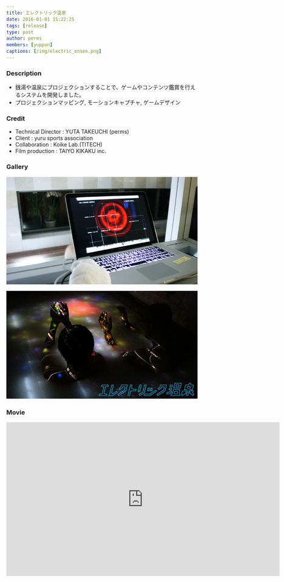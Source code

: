 ```yaml
---
title: エレクトリック温泉
date: 2016-01-01 15:22:25
tags: [release]
type: post
author: perms
members: [yuppon]
captions: [/img/electric_onsen.png]
---
```


### Description

* 銭湯や温泉にプロジェクションすることで、ゲームやコンテンツ鑑賞を行えるシステムを開発しました。
* プロジェクションマッピング, モーションキャプチャ, ゲームデザイン

### Credit

* Technical Director : YUTA TAKEUCHI (perms)
* Client : yuru sports association
* Collaboration : Koike Lab.(TITECH)
* Film production : TAIYO KIKAKU inc.

### Gallery

![](/img/electric_onsen_2.png)

![](/img/electric_onsen_3.png)

### Movie

<iframe width="720" height="405" src="https://www.youtube.com/embed/Pjqxs_77-AM" frameborder="0" gesture="media" allow="encrypted-media" allowfullscreen></iframe>
